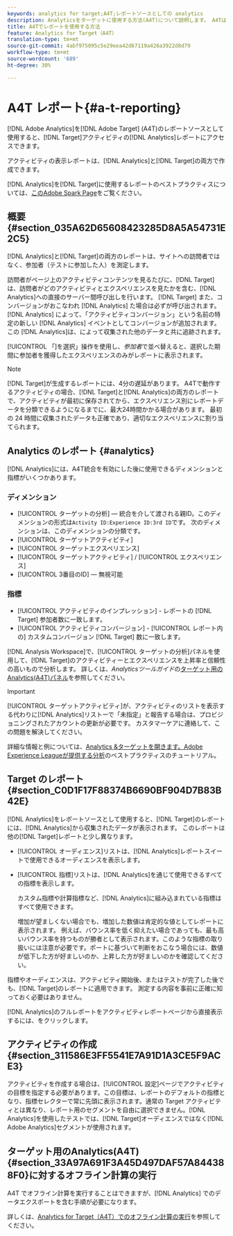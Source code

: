 ```yaml
---
keywords: analytics for target;A4T;レポートソースとしての analytics
description: Analyticsをターゲットに使用する方法(A4T)について説明します。 A4Tは、Analytics指標とオーディエンスセグメントを使用するターゲットアクティビティのAnalyticsレポートへのアクセスを提供します。
title: A4Tでレポートを使用する方法
feature: Analytics for Target（A4T）
translation-type: tm+mt
source-git-commit: 4abf975095c5e29eea42d67119a426a3922d8d79
workflow-type: tm+mt
source-wordcount: '689'
ht-degree: 30%

---
```



# A4T レポート{#a-t-reporting}

[!DNL Adobe Analytics]を[!DNL Adobe Target] (A4T)のレポートソースとして使用すると、[!DNL Target]アクティビティの[!DNL Analytics]レポートにアクセスできます。

アクティビティの表示レポートは、[!DNL Analytics]と[!DNL Target]の両方で作成できます。

[!DNL Analytics]を[!DNL Target]に使用するレポートのベストプラクティスについては、[このAdobe Spark Page](https://spark.adobe.com/page/Lo3Spm4oBOvwF/)をご覧ください。

## 概要 {#section_035A62D65608423285D8A5A54731E2C5}

[!DNL Analytics]と[!DNL Target]の両方のレポートは、サイトへの訪問者ではなく、参加者（テストに参加した人）を測定します。

訪問者がページ上のアクティビティコンテンツを見るたびに、[!DNL Target]は、訪問者がどのアクティビティとエクスペリエンスを見たかを含む、[!DNL Analytics]への直接のサーバー間呼び出しを行います。 [!DNL Target] また、コンバージョンがおこなわれ [!DNL Analytics] た場合は必ずが呼び出されます。[!DNL Analytics] によって、「アクティビティコンバージョン」という名前の特定の新しい [!DNL Analytics] イベントとしてコンバージョンが追加されます。この [!DNL Analytics]は、によって収集された他のデータと共に追跡されます。

[!UICONTROL 「]を選択」操作を使用し、*参加者*&#x200B;で並べ替えると、選択した期間に参加者を獲得したエクスペリエンスのみがレポートに表示されます。

>[!NOTE]
>
>[!DNL Target]が生成するレポートには、4分の遅延があります。 A4Tで動作するアクティビティの場合、[!DNL Target]と[!DNL Analytics]の両方のレポートで、アクティビティが最初に保存されてから、エクスペリエンス別にレポートデータを分類できるようになるまでに、最大24時間かかる場合があります。 最初の 24 時間に収集されたデータも正確であり、適切なエクスペリエンスに割り当てられます。

## Analytics のレポート {#analytics}

[!DNL Analytics]には、A4T統合を有効にした後に使用できるディメンションと指標がいくつかあります。

### ディメンション

* [!UICONTROL ターゲットの分析]  — 統合を介して渡される親ID。このディメンションの形式は`Activity ID:Experience ID:3rd ID`です。 次のディメンションは、このディメンションの分類です。
* [!UICONTROL ターゲットアクティビティ]
* [!UICONTROL ターゲットエクスペリエンス]
* [!UICONTROL ターゲットアクティビティ] / [!UICONTROL エクスペリエンス]
* [!UICONTROL 3番目のID]  — 無視可能

### 指標

* [!UICONTROL アクティビティのインプレッション] -  レポートの [!DNL Target] 参加者数に一致します。
* [!UICONTROL アクティビティコンバージョン] - [!UICONTROL レポート内の] カスタムコンバージョン [!DNL Target] 数に一致します。

[!DNL Analysis Workspace]で、[!UICONTROL ターゲットの分析]パネルを使用して、[!DNL Target]のアクティビティーとエクスペリエンスを上昇率と信頼性の高いもので分析します。 詳しくは、*Analyticsツールガイド*&#x200B;の[ターゲット用のAnalytics(A4T)パネル](https://experienceleague.adobe.com/docs/analytics/analyze/analysis-workspace/panels/a4t-panel.html)を参照してください。

>[!IMPORTANT]
>
>[!UICONTROL ターゲットアクティビティ]が、アクティビティのリストを表示する代わりに[!DNL Analytics]リストーで「未指定」と報告する場合は、プロビジョニングされたアカウントの更新が必要です。 カスタマーケアに連絡して、この問題を解決してください。

詳細な情報と例については、[Analytics &amp;ターゲットを開きます。Adobe Experience Leagueが提供する分析](https://spark.adobe.com/page/Lo3Spm4oBOvwF/)のベストプラクティスのチュートリアル。

## Target のレポート {#section_C0D1F17F88374B6690BF904D7B83B42E}

[!DNL Analytics]をレポートソースとして使用すると、[!DNL Target]のレポートには、[!DNL Analytics]から収集されたデータが表示されます。 このレポートは他の[!DNL Target]レポートと少し異なります。

* [!UICONTROL オーディエンス]リストは、[!DNL Analytics]レポートスイートで使用できるオーディエンスを表示します。
* [!UICONTROL 指標]リストは、[!DNL Analytics]を通じて使用できるすべての指標を表示します。

   カスタム指標や計算指標など、[!DNL Analytics]に組み込まれている指標はすべて使用できます。

   増加が望ましくない場合でも、増加した数値は肯定的な値としてレポートに表示されます。 例えば、バウンス率を低く抑えたい場合であっても、最も高いバウンス率を持つものが勝者として表示されます。このような指標の取り扱いには注意が必要です。ポートに基づいて判断をおこなう場合には、数値が低下した方が好ましいのか、上昇した方が好ましいのかを確認してください。

指標やオーディエンスは、アクティビティ開始後、またはテストが完了した後でも、[!DNL Target]のレポートに適用できます。 測定する内容を事前に正確に知っておく必要はありません。

[!DNL Analytics]のフルレポートをアクティビティレポートページから直接表示するには、をクリックします。

## アクティビティの作成 {#section_311586E3FF5541E7A91D1A3CE5F9ACE3}

アクティビティを作成する場合は、[!UICONTROL 設定]ページでアクティビティの目標を指定する必要があります。この目標は、レポートのデフォルトの指標となり、指標セレクターで常に先頭に表示されます。通常の Target アクティビティとは異なり、レポート用のセグメントを自由に選択できません。[!DNL Analytics]を使用したテストでは、[!DNL Target]オーディエンスではなく[!DNL Adobe Analytics]セグメントが使用されます。

## ターゲット用のAnalytics(A4T) {#section_33A97A691F3A45D497DAF57A844388F0}に対するオフライン計算の実行

A4T でオフライン計算を実行することはできますが、[!DNL Analytics] でのデータエクスポートを含む手順が必要になります。

詳しくは、[Analytics for Target（A4T）でのオフライン計算の実行](/help/c-reports/conversion-rate.md#concept_0D0002A1EBDF420E9C50E2A46F36629B)を参照してください。

